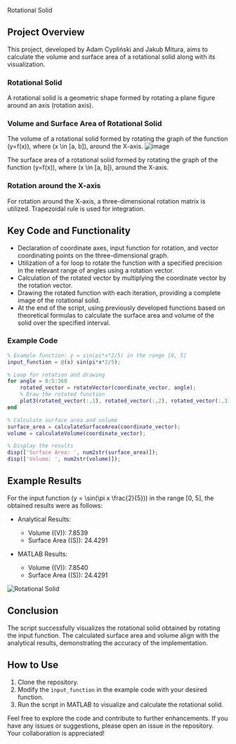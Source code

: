 Rotational Solid

## Project Overview

This project, developed by Adam Cypliński and Jakub Mitura, aims to calculate the volume and surface area of a rotational solid along with its visualization.

### Rotational Solid

A rotational solid is a geometric shape formed by rotating a plane figure around an axis (rotation axis).

### Volume and Surface Area of Rotational Solid

The volume of a rotational solid formed by rotating the graph of the function \(y=f(x)\), where \(x \in [a, b]\), around the X-axis.
![image](https://github.com/cypele/WizualizacjaObrotuFunkcji/assets/124002511/2d55db94-85eb-48c9-b874-a60efb622f7e)


The surface area of a rotational solid formed by rotating the graph of the function \(y=f(x)\), where \(x \in [a, b]\), around the X-axis.

### Rotation around the X-axis

For rotation around the X-axis, a three-dimensional rotation matrix is utilized. Trapezoidal rule is used for integration.

## Key Code and Functionality

- Declaration of coordinate axes, input function for rotation, and vector coordinating points on the three-dimensional graph.
- Utilization of a for loop to rotate the function with a specified precision in the relevant range of angles using a rotation vector.
- Calculation of the rotated vector by multiplying the coordinate vector by the rotation vector.
- Drawing the rotated function with each iteration, providing a complete image of the rotational solid.
- At the end of the script, using previously developed functions based on theoretical formulas to calculate the surface area and volume of the solid over the specified interval.

### Example Code

```matlab
% Example function: y = sin(pi*x*2/5) in the range [0, 5]
input_function = @(x) sin(pi*x*2/5);

% Loop for rotation and drawing
for angle = 0:5:360
    rotated_vector = rotateVector(coordinate_vector, angle);
    % Draw the rotated function
    plot3(rotated_vector(:,1), rotated_vector(:,2), rotated_vector(:,3));
end

% Calculate surface area and volume
surface_area = calculateSurfaceArea(coordinate_vector);
volume = calculateVolume(coordinate_vector);

% Display the results
disp(['Surface Area: ', num2str(surface_area)]);
disp(['Volume: ', num2str(volume)]);
```

## Example Results

For the input function \(y = \sin(\pi x \frac{2}{5})\) in the range [0, 5], the obtained results were as follows:

- Analytical Results:
  - Volume (\(V\)): 7.8539
  - Surface Area (\(S\)): 24.4291

- MATLAB Results:
  - Volume (\(V\)): 7.8540
  - Surface Area (\(S\)): 24.4291

![Rotational Solid](insert_image_url_here)

## Conclusion

The script successfully visualizes the rotational solid obtained by rotating the input function. The calculated surface area and volume align with the analytical results, demonstrating the accuracy of the implementation.

## How to Use

1. Clone the repository.
2. Modify the `input_function` in the example code with your desired function.
3. Run the script in MATLAB to visualize and calculate the rotational solid.

Feel free to explore the code and contribute to further enhancements. If you have any issues or suggestions, please open an issue in the repository. Your collaboration is appreciated!
